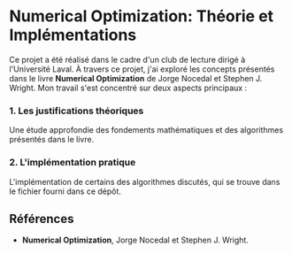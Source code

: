 # Numerical Optimization: Théorie et Implémentations

Ce projet a été réalisé dans le cadre d'un club de lecture dirigé à l'Université Laval. À travers ce projet, j'ai exploré les concepts présentés dans le livre **Numerical Optimization** de Jorge Nocedal et Stephen J. Wright. Mon travail s'est concentré sur deux aspects principaux :

### 1. Les justifications théoriques
Une étude approfondie des fondements mathématiques et des algorithmes présentés dans le livre.

### 2. L'implémentation pratique
L'implémentation de certains des algorithmes discutés, qui se trouve dans le fichier fourni dans ce dépôt.


## Références

- **Numerical Optimization**, Jorge Nocedal et Stephen J. Wright.
